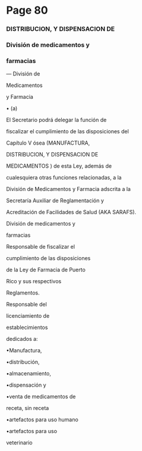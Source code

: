# Page 80

### DISTRIBUCION, Y DISPENSACION DE

### División de medicamentos y

### farmacias

— División de

Medicamentos

y Farmacia

• (a)

El Secretario podrá delegar la función de

fiscalizar el cumplimiento de las disposiciones del

Capítulo V ósea (MANUFACTURA,

DISTRIBUCION, Y DISPENSACION DE

MEDICAMENTOS ) de esta Ley, además de

cualesquiera otras funciones relacionadas, a la

División de Medicamentos y Farmacia adscrita a la

Secretaría Auxiliar de Reglamentación y

Acreditación de Facilidades de Salud (AKA SARAFS).

División de medicamentos y

farmacias

Responsable de fiscalizar el

cumplimiento de las disposiciones

de la Ley de Farmacia de Puerto

Rico y sus respectivos

Reglamentos.

Responsable del

licenciamiento de

establecimientos

dedicados a:

•Manufactura,

•distribución,

•almacenamiento,

•dispensación y

•venta de medicamentos de

receta, sin receta

•artefactos para uso humano

•artefactos para uso

veterinario

